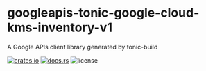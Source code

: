 # googleapis-tonic-google-cloud-kms-inventory-v1

A Google APIs client library generated by tonic-build

[![crates.io](https://img.shields.io/crates/v/googleapis-tonic-google-cloud-kms-inventory-v1)](https://crates.io/crates/googleapis-tonic-google-cloud-kms-inventory-v1)
[![docs.rs](https://img.shields.io/docsrs/googleapis-tonic-google-cloud-kms-inventory-v1)](https://docs.rs/googleapis-tonic-google-cloud-kms-inventory-v1)
![license](https://img.shields.io/crates/l/googleapis-tonic-google-cloud-kms-inventory-v1)
